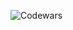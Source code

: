 ![Codewars](https://github.r2v.ch/codewars?user=Maik96&name=true&top_languages=true&stroke=%23b362ff&theme=purple_dark)
